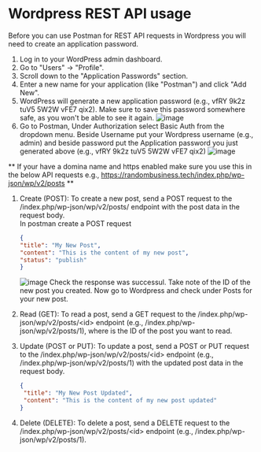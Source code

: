 # Wordpress REST API usage  

Before you can use Postman for REST API requests in Wordpress you will need to create an application password.
1. Log in to your WordPress admin dashboard.
2. Go to "Users" -> "Profile".
3. Scroll down to the "Application Passwords" section.
4. Enter a new name for your application (like "Postman") and click "Add New".
5. WordPress will generate a new application password (e.g., vfRY 9k2z tuV5 5W2W vFE7 qix2). Make sure to save this password somewhere safe, as you won't be able to see it again.
    ![image](https://github.com/danielcregg/dc-labs/assets/22198586/cb3fe520-73b4-4548-a6ea-109bafdb024d)
6. Go to Postman, Under Authorization select Basic Auth from the dropdown menu. Beside Username put your Wordpress username (e.g., admin) and beside password put the Application password you just generated above (e.g., vfRY 9k2z tuV5 5W2W vFE7 qix2)
    ![image](https://github.com/danielcregg/dc-labs/assets/22198586/e0b110ed-9b6c-4149-a663-9cce2a033b4e)

** If your have a domina name and https enabled make sure you use this in the below API requests e.g., https://randombusiness.tech/index.php/wp-json/wp/v2/posts **
    
1. Create (POST): To create a new post, send a POST request to the /index.php/wp-json/wp/v2/posts/ endpoint with the post data in the request body.  
   In postman create a POST request
    ```json
   {
    "title": "My New Post",
    "content": "This is the content of my new post",
    "status": "publish"
   }
    ```

   ![image](https://github.com/danielcregg/dc-labs/assets/22198586/4ae3e110-4be4-479e-94e6-829c0e473ae6)
   Check the response was successul. Take note of the ID of the new post you created. Now go to Wordpress and check under Posts for your new post.
   
3. Read (GET): To read a post, send a GET request to the /index.php/wp-json/wp/v2/posts/\<id> endpoint (e.g., /index.php/wp-json/wp/v2/posts/1), where <id> is the ID of the post you want to read.
4. Update (POST or PUT): To update a post, send a POST or PUT request to the /index.php/wp-json/wp/v2/posts/\<id> endpoint (e.g., /index.php/wp-json/wp/v2/posts/1) with the updated post data in the request body.
   ```json
   {
    "title": "My New Post Updated",
    "content": "This is the content of my new post updated"
   }
   ```
6. Delete (DELETE): To delete a post, send a DELETE request to the /index.php/wp-json/wp/v2/posts/\<id> endpoint (e.g., /index.php/wp-json/wp/v2/posts/1).
